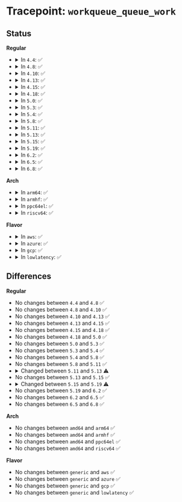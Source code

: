 # Tracepoint: <code>workqueue_queue_work</code>

## Status
<b>Regular</b>
<ul>
<li>
<details>
<summary>In <code>4.4</code>: ✅</summary>

Event:

```c
struct trace_event_raw_workqueue_queue_work {
    struct trace_entry ent;
    void *work;
    void *function;
    void *workqueue;
    unsigned int req_cpu;
    unsigned int cpu;
    char __data[0];
};
```
Function:

```c
void trace_event_raw_event_workqueue_queue_work(void *__data, unsigned int req_cpu, struct pool_workqueue *pwq, struct work_struct *work);
```
</details>
</li>
<li>
<details>
<summary>In <code>4.8</code>: ✅</summary>

Event:

```c
struct trace_event_raw_workqueue_queue_work {
    struct trace_entry ent;
    void *work;
    void *function;
    void *workqueue;
    unsigned int req_cpu;
    unsigned int cpu;
    char __data[0];
};
```
Function:

```c
void trace_event_raw_event_workqueue_queue_work(void *__data, unsigned int req_cpu, struct pool_workqueue *pwq, struct work_struct *work);
```
</details>
</li>
<li>
<details>
<summary>In <code>4.10</code>: ✅</summary>

Event:

```c
struct trace_event_raw_workqueue_queue_work {
    struct trace_entry ent;
    void *work;
    void *function;
    void *workqueue;
    unsigned int req_cpu;
    unsigned int cpu;
    char __data[0];
};
```
Function:

```c
void trace_event_raw_event_workqueue_queue_work(void *__data, unsigned int req_cpu, struct pool_workqueue *pwq, struct work_struct *work);
```
</details>
</li>
<li>
<details>
<summary>In <code>4.13</code>: ✅</summary>

Event:

```c
struct trace_event_raw_workqueue_queue_work {
    struct trace_entry ent;
    void *work;
    void *function;
    void *workqueue;
    unsigned int req_cpu;
    unsigned int cpu;
    char __data[0];
};
```
Function:

```c
void trace_event_raw_event_workqueue_queue_work(void *__data, unsigned int req_cpu, struct pool_workqueue *pwq, struct work_struct *work);
```
</details>
</li>
<li>
<details>
<summary>In <code>4.15</code>: ✅</summary>

Event:

```c
struct trace_event_raw_workqueue_queue_work {
    struct trace_entry ent;
    void *work;
    void *function;
    void *workqueue;
    unsigned int req_cpu;
    unsigned int cpu;
    char __data[0];
};
```
Function:

```c
void trace_event_raw_event_workqueue_queue_work(void *__data, unsigned int req_cpu, struct pool_workqueue *pwq, struct work_struct *work);
```
</details>
</li>
<li>
<details>
<summary>In <code>4.18</code>: ✅</summary>

Event:

```c
struct trace_event_raw_workqueue_queue_work {
    struct trace_entry ent;
    void *work;
    void *function;
    void *workqueue;
    unsigned int req_cpu;
    unsigned int cpu;
    char __data[0];
};
```
Function:

```c
void trace_event_raw_event_workqueue_queue_work(void *__data, unsigned int req_cpu, struct pool_workqueue *pwq, struct work_struct *work);
```
</details>
</li>
<li>
<details>
<summary>In <code>5.0</code>: ✅</summary>

Event:

```c
struct trace_event_raw_workqueue_queue_work {
    struct trace_entry ent;
    void *work;
    void *function;
    void *workqueue;
    unsigned int req_cpu;
    unsigned int cpu;
    char __data[0];
};
```
Function:

```c
void trace_event_raw_event_workqueue_queue_work(void *__data, unsigned int req_cpu, struct pool_workqueue *pwq, struct work_struct *work);
```
</details>
</li>
<li>
<details>
<summary>In <code>5.3</code>: ✅</summary>

Event:

```c
struct trace_event_raw_workqueue_queue_work {
    struct trace_entry ent;
    void *work;
    void *function;
    void *workqueue;
    unsigned int req_cpu;
    unsigned int cpu;
    char __data[0];
};
```
Function:

```c
void trace_event_raw_event_workqueue_queue_work(void *__data, unsigned int req_cpu, struct pool_workqueue *pwq, struct work_struct *work);
```
</details>
</li>
<li>
<details>
<summary>In <code>5.4</code>: ✅</summary>

Event:

```c
struct trace_event_raw_workqueue_queue_work {
    struct trace_entry ent;
    void *work;
    void *function;
    void *workqueue;
    unsigned int req_cpu;
    unsigned int cpu;
    char __data[0];
};
```
Function:

```c
void trace_event_raw_event_workqueue_queue_work(void *__data, unsigned int req_cpu, struct pool_workqueue *pwq, struct work_struct *work);
```
</details>
</li>
<li>
<details>
<summary>In <code>5.8</code>: ✅</summary>

Event:

```c
struct trace_event_raw_workqueue_queue_work {
    struct trace_entry ent;
    void *work;
    void *function;
    void *workqueue;
    unsigned int req_cpu;
    unsigned int cpu;
    char __data[0];
};
```
Function:

```c
void trace_event_raw_event_workqueue_queue_work(void *__data, unsigned int req_cpu, struct pool_workqueue *pwq, struct work_struct *work);
```
</details>
</li>
<li>
<details>
<summary>In <code>5.11</code>: ✅</summary>

Event:

```c
struct trace_event_raw_workqueue_queue_work {
    struct trace_entry ent;
    void *work;
    void *function;
    void *workqueue;
    unsigned int req_cpu;
    unsigned int cpu;
    char __data[0];
};
```
Function:

```c
void trace_event_raw_event_workqueue_queue_work(void *__data, unsigned int req_cpu, struct pool_workqueue *pwq, struct work_struct *work);
```
</details>
</li>
<li>
<details>
<summary>In <code>5.13</code>: ✅</summary>

Event:

```c
struct trace_event_raw_workqueue_queue_work {
    struct trace_entry ent;
    void *work;
    void *function;
    u32 __data_loc_workqueue;
    unsigned int req_cpu;
    unsigned int cpu;
    char __data[0];
};
```
Function:

```c
void trace_event_raw_event_workqueue_queue_work(void *__data, unsigned int req_cpu, struct pool_workqueue *pwq, struct work_struct *work);
```
</details>
</li>
<li>
<details>
<summary>In <code>5.15</code>: ✅</summary>

Event:

```c
struct trace_event_raw_workqueue_queue_work {
    struct trace_entry ent;
    void *work;
    void *function;
    u32 __data_loc_workqueue;
    unsigned int req_cpu;
    unsigned int cpu;
    char __data[0];
};
```
Function:

```c
void trace_event_raw_event_workqueue_queue_work(void *__data, unsigned int req_cpu, struct pool_workqueue *pwq, struct work_struct *work);
```
</details>
</li>
<li>
<details>
<summary>In <code>5.19</code>: ✅</summary>

Event:

```c
struct trace_event_raw_workqueue_queue_work {
    struct trace_entry ent;
    void *work;
    void *function;
    u32 __data_loc_workqueue;
    int req_cpu;
    int cpu;
    char __data[0];
};
```
Function:

```c
void trace_event_raw_event_workqueue_queue_work(void *__data, int req_cpu, struct pool_workqueue *pwq, struct work_struct *work);
```
</details>
</li>
<li>
<details>
<summary>In <code>6.2</code>: ✅</summary>

Event:

```c
struct trace_event_raw_workqueue_queue_work {
    struct trace_entry ent;
    void *work;
    void *function;
    u32 __data_loc_workqueue;
    int req_cpu;
    int cpu;
    char __data[0];
};
```
Function:

```c
void trace_event_raw_event_workqueue_queue_work(void *__data, int req_cpu, struct pool_workqueue *pwq, struct work_struct *work);
```
</details>
</li>
<li>
<details>
<summary>In <code>6.5</code>: ✅</summary>

Event:

```c
struct trace_event_raw_workqueue_queue_work {
    struct trace_entry ent;
    void *work;
    void *function;
    u32 __data_loc_workqueue;
    int req_cpu;
    int cpu;
    char __data[0];
};
```
Function:

```c
void trace_event_raw_event_workqueue_queue_work(void *__data, int req_cpu, struct pool_workqueue *pwq, struct work_struct *work);
```
</details>
</li>
<li>
<details>
<summary>In <code>6.8</code>: ✅</summary>

Event:

```c
struct trace_event_raw_workqueue_queue_work {
    struct trace_entry ent;
    void *work;
    void *function;
    u32 __data_loc_workqueue;
    int req_cpu;
    int cpu;
    char __data[0];
};
```
Function:

```c
void trace_event_raw_event_workqueue_queue_work(void *__data, int req_cpu, struct pool_workqueue *pwq, struct work_struct *work);
```
</details>
</li>
</ul>
<b>Arch</b>
<ul>
<li>
<details>
<summary>In <code>arm64</code>: ✅</summary>

Event:

```c
struct trace_event_raw_workqueue_queue_work {
    struct trace_entry ent;
    void *work;
    void *function;
    void *workqueue;
    unsigned int req_cpu;
    unsigned int cpu;
    char __data[0];
};
```
Function:

```c
void trace_event_raw_event_workqueue_queue_work(void *__data, unsigned int req_cpu, struct pool_workqueue *pwq, struct work_struct *work);
```
</details>
</li>
<li>
<details>
<summary>In <code>armhf</code>: ✅</summary>

Event:

```c
struct trace_event_raw_workqueue_queue_work {
    struct trace_entry ent;
    void *work;
    void *function;
    void *workqueue;
    unsigned int req_cpu;
    unsigned int cpu;
    char __data[0];
};
```
Function:

```c
void trace_event_raw_event_workqueue_queue_work(void *__data, unsigned int req_cpu, struct pool_workqueue *pwq, struct work_struct *work);
```
</details>
</li>
<li>
<details>
<summary>In <code>ppc64el</code>: ✅</summary>

Event:

```c
struct trace_event_raw_workqueue_queue_work {
    struct trace_entry ent;
    void *work;
    void *function;
    void *workqueue;
    unsigned int req_cpu;
    unsigned int cpu;
    char __data[0];
};
```
Function:

```c
void trace_event_raw_event_workqueue_queue_work(void *__data, unsigned int req_cpu, struct pool_workqueue *pwq, struct work_struct *work);
```
</details>
</li>
<li>
<details>
<summary>In <code>riscv64</code>: ✅</summary>

Event:

```c
struct trace_event_raw_workqueue_queue_work {
    struct trace_entry ent;
    void *work;
    void *function;
    void *workqueue;
    unsigned int req_cpu;
    unsigned int cpu;
    char __data[0];
};
```
Function:

```c
void trace_event_raw_event_workqueue_queue_work(void *__data, unsigned int req_cpu, struct pool_workqueue *pwq, struct work_struct *work);
```
</details>
</li>
</ul>
<b>Flavor</b>
<ul>
<li>
<details>
<summary>In <code>aws</code>: ✅</summary>

Event:

```c
struct trace_event_raw_workqueue_queue_work {
    struct trace_entry ent;
    void *work;
    void *function;
    void *workqueue;
    unsigned int req_cpu;
    unsigned int cpu;
    char __data[0];
};
```
Function:

```c
void trace_event_raw_event_workqueue_queue_work(void *__data, unsigned int req_cpu, struct pool_workqueue *pwq, struct work_struct *work);
```
</details>
</li>
<li>
<details>
<summary>In <code>azure</code>: ✅</summary>

Event:

```c
struct trace_event_raw_workqueue_queue_work {
    struct trace_entry ent;
    void *work;
    void *function;
    void *workqueue;
    unsigned int req_cpu;
    unsigned int cpu;
    char __data[0];
};
```
Function:

```c
void trace_event_raw_event_workqueue_queue_work(void *__data, unsigned int req_cpu, struct pool_workqueue *pwq, struct work_struct *work);
```
</details>
</li>
<li>
<details>
<summary>In <code>gcp</code>: ✅</summary>

Event:

```c
struct trace_event_raw_workqueue_queue_work {
    struct trace_entry ent;
    void *work;
    void *function;
    void *workqueue;
    unsigned int req_cpu;
    unsigned int cpu;
    char __data[0];
};
```
Function:

```c
void trace_event_raw_event_workqueue_queue_work(void *__data, unsigned int req_cpu, struct pool_workqueue *pwq, struct work_struct *work);
```
</details>
</li>
<li>
<details>
<summary>In <code>lowlatency</code>: ✅</summary>

Event:

```c
struct trace_event_raw_workqueue_queue_work {
    struct trace_entry ent;
    void *work;
    void *function;
    void *workqueue;
    unsigned int req_cpu;
    unsigned int cpu;
    char __data[0];
};
```
Function:

```c
void trace_event_raw_event_workqueue_queue_work(void *__data, unsigned int req_cpu, struct pool_workqueue *pwq, struct work_struct *work);
```
</details>
</li>
</ul>

## Differences
<b>Regular</b>
<ul>
<li>
No changes between <code>4.4</code> and <code>4.8</code> ✅
</li>
<li>
No changes between <code>4.8</code> and <code>4.10</code> ✅
</li>
<li>
No changes between <code>4.10</code> and <code>4.13</code> ✅
</li>
<li>
No changes between <code>4.13</code> and <code>4.15</code> ✅
</li>
<li>
No changes between <code>4.15</code> and <code>4.18</code> ✅
</li>
<li>
No changes between <code>4.18</code> and <code>5.0</code> ✅
</li>
<li>
No changes between <code>5.0</code> and <code>5.3</code> ✅
</li>
<li>
No changes between <code>5.3</code> and <code>5.4</code> ✅
</li>
<li>
No changes between <code>5.4</code> and <code>5.8</code> ✅
</li>
<li>
No changes between <code>5.8</code> and <code>5.11</code> ✅
</li>
<li>
<details>
<summary>Changed between <code>5.11</code> and <code>5.13</code> ⚠️</summary>
<ul>
<li>
<b>Event changed. </b>
</li>
<li>
<b>Field added. </b>
<code>u32 __data_loc_workqueue</code>
</li>
<li>
<b>Field removed. </b>
<code>void *workqueue</code>
</li>
</ul>
</details>
</li>
<li>
No changes between <code>5.13</code> and <code>5.15</code> ✅
</li>
<li>
<details>
<summary>Changed between <code>5.15</code> and <code>5.19</code> ⚠️</summary>
<ul>
<li>
<b>Event changed. </b>
</li>
<li>
<b>Field type changed. </b>
<code>unsigned int req_cpu</code> ➡️ <code>int req_cpu</code>
</li>
<li>
<b>Field type changed. </b>
<code>unsigned int cpu</code> ➡️ <code>int cpu</code>
</li>
<li>
<b>Func changed. </b>
</li>
<li>
<b>Param type changed. </b>
<code>unsigned int req_cpu</code> ➡️ <code>int req_cpu</code>
</li>
</ul>
</details>
</li>
<li>
No changes between <code>5.19</code> and <code>6.2</code> ✅
</li>
<li>
No changes between <code>6.2</code> and <code>6.5</code> ✅
</li>
<li>
No changes between <code>6.5</code> and <code>6.8</code> ✅
</li>
</ul>
<b>Arch</b>
<ul>
<li>
No changes between <code>amd64</code> and <code>arm64</code> ✅
</li>
<li>
No changes between <code>amd64</code> and <code>armhf</code> ✅
</li>
<li>
No changes between <code>amd64</code> and <code>ppc64el</code> ✅
</li>
<li>
No changes between <code>amd64</code> and <code>riscv64</code> ✅
</li>
</ul>
<b>Flavor</b>
<ul>
<li>
No changes between <code>generic</code> and <code>aws</code> ✅
</li>
<li>
No changes between <code>generic</code> and <code>azure</code> ✅
</li>
<li>
No changes between <code>generic</code> and <code>gcp</code> ✅
</li>
<li>
No changes between <code>generic</code> and <code>lowlatency</code> ✅
</li>
</ul>
